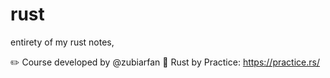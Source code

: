 # rust
entirety of my rust notes,

✏️ Course developed by @zubiarfan
🔗 Rust by Practice: https://practice.rs/



